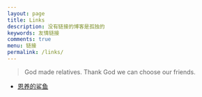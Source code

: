```yaml
---
layout: page
title: Links
description: 没有链接的博客是孤独的
keywords: 友情链接
comments: true
menu: 链接
permalink: /links/
---
```


> God made relatives. Thank God we can choose our friends.

* [恩养的鲨鱼](http://weibo.com/zhanwenqing?refer_flag=1005050005_&is_all=1)
